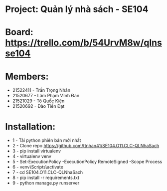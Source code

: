 # Project: Quản lý nhà sách - SE104
# Board: https://trello.com/b/54UrvM8w/qlnsse104
# Members:
* 21522411 - Trần Trọng Nhân
* 21520677 - Lâm Phạm Vĩnh Đan
* 21521029 - Tô Quốc Kiện
* 21520692 - Đào Tiến Đạt

# Installation:
* 1 - Tải python phiên bản mới nhất
* 2 - Clone repo https://github.com/ttnhan41/SE104.O11.CLC-QLNhaSach
* 3 - pip install virtualenv
* 4 - virtualenv venv
* 5 - Set-ExecutionPolicy -ExecutionPolicy RemoteSigned -Scope Process
* 6 - venv\Scripts\activate
* 7 - cd SE104.O11.CLC-QLNhaSach
* 8 - pip install -r requirements.txt
* 9 - python manage.py runserver
